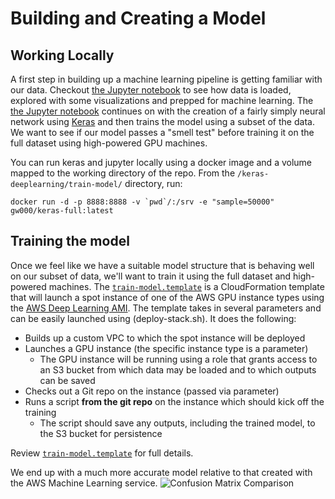 # Building and Creating a Model

## Working Locally
A first step in building up a machine learning pipeline is getting familiar with our data.  Checkout [the Jupyter notebook](lending-club-loan-grades.ipynb) to see how data is loaded, explored with some visualizations and prepped for machine learning.  The [the Jupyter notebook](lending-club-loan-grades.ipynb) continues on with the creation of a fairly simply neural network using [Keras](https://keras.io/) and then trains the model using a subset of the data.   We want to see if our model passes a "smell test" before training it on the full dataset using high-powered GPU machines.

You can run keras and jupyter locally using a docker image and a volume mapped to the working directory of the repo.  From the `/keras-deeplearning/train-model/` directory, run:
```
docker run -d -p 8888:8888 -v `pwd`/:/srv -e "sample=50000" gw000/keras-full:latest
```

## Training the model
Once we feel like we have a suitable model structure that is behaving well on our subset of data, we'll want to train it using the full dataset and high-powered machines.   The [`train-model.template`](train-model.template) is a CloudFormation template that will launch a spot instance of one of the AWS GPU instance types using the [AWS Deep Learning AMI](https://aws.amazon.com/amazon-ai/amis/).  The template takes in several parameters and can be easily launched using (deploy-stack.sh).  It does the following:
* Builds up a custom VPC to which the spot instance will be deployed
* Launches a GPU instance (the specific instance type is a parameter)
   * The GPU instance will be running using a role that grants access to an S3 bucket from which data may be loaded and to which outputs can be saved
* Checks out a Git repo on the instance (passed via parameter)
* Runs a script **from the git repo** on the instance which should kick off the training
   * The script should save any outputs, including the trained model, to the S3 bucket for persistence

Review [`train-model.template`](train-model.template) for full details.

We end up with a much more accurate model relative to that created with the AWS Machine Learning service.
![Confusion Matrix Comparison](images/neural_net_confusion_matrix.png)